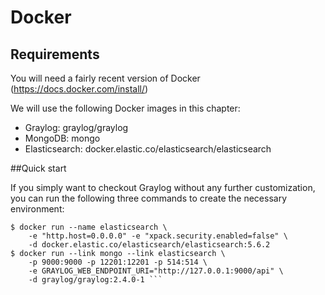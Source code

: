 # Docker

## Requirements
You will need a fairly recent version of Docker (https://docs.docker.com/install/)

We will use the following Docker images in this chapter:

- Graylog: graylog/graylog
- MongoDB: mongo
- Elasticsearch: docker.elastic.co/elasticsearch/elasticsearch

##Quick start

If you simply want to checkout Graylog without any further customization, you can run the following three commands to create the necessary environment:
```$ docker run --name mongo -d mongo:3
$ docker run --name elasticsearch \
    -e "http.host=0.0.0.0" -e "xpack.security.enabled=false" \
    -d docker.elastic.co/elasticsearch/elasticsearch:5.6.2
$ docker run --link mongo --link elasticsearch \
    -p 9000:9000 -p 12201:12201 -p 514:514 \
    -e GRAYLOG_WEB_ENDPOINT_URI="http://127.0.0.1:9000/api" \
    -d graylog/graylog:2.4.0-1 ```
